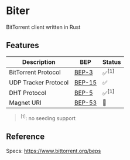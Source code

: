 # Biter

BitTorrent client written in Rust

## Features

| Description               | BEP                                                       | Status                    |
| ---                       | ---                                                       | ---                       |
| BitTorrent Protocol       | [BEP-3](https://www.bittorrent.org/beps/bep_0003.html)    | ✅<sup>[1]</sup>          |
| UDP Tracker Protocol      | [BEP-15](https://www.bittorrent.org/beps/bep_0015.html)   | ✅                        |
| DHT Protocol              | [BEP-5](https://www.bittorrent.org/beps/bep_0005.html)    | ✅<sup>[1]</sup>          |
| Magnet URI                | [BEP-53](https://www.bittorrent.org/beps/bep_0035.html)   | 🚧                        |

> <sup>[1]</sup>: no seeding support

## Reference

Specs: https://www.bittorrent.org/beps
